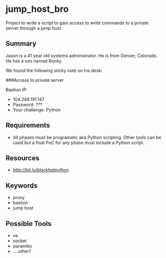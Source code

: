 # jump_host_bro

Project to write a script to gain access to write commands to a private server through a jump host.

## Summary
Jason is a 41 year old systems administrator. He is from Denver, Colorado. He has a son named Rocky.

We found the following sticky note on his desk:

###Access to private server

 Bastion IP:
- 104.248.191.147
- Password: ???
- Your challenge: Python

## Requirements
- All phases must be programatic aka Python scripting. Other tools can be used but a final PoC for any phase must include a Python script.

## Resources
- *http://bit.ly/blackhatpython*

## Keywords
- proxy
- bastion
- jump host

## Possible Tools
- os
- socket
- paramiko
- ....other?
